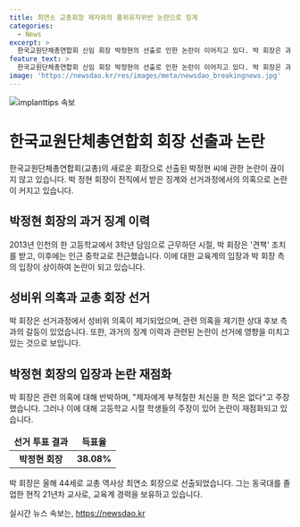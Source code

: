```yaml
---
title: 최연소 교총회장 제자와의 품위유지위반 논란으로 징계
categories:
  - News
excerpt: >
  한국교원단체총연합회 신임 회장 박정현의 선출로 인한 논란이 이어지고 있다. 박 회장은 과거 품위유지위반으로 징계를 받은 경력이 있으며, 성비위 의혹과 관련된 논란도 있다. 박 회장은 이에 대해 특정 제자에게 보낸 응원 메시지를 과잉 해석한 것이라고 해명했다. 그러나 이에 대한 학생들의 주장과는 상반된 입장을 보였다. 최연소 회장으로 새로운 임무에 나선 박 회장에 대한 관심이 계속될 전망이다.
feature_text: >
  한국교원단체총연합회 신임 회장 박정현의 선출로 인한 논란이 이어지고 있다. 박 회장은 과거 품위유지위반으로 징계를 받은 경력이 있으며, 성비위 의혹과 관련된 논란도 있다. 박 회장은 이에 대해 특정 제자에게 보낸 응원 메시지를 과잉 해석한 것이라고 해명했다. 그러나 이에 대한 학생들의 주장과는 상반된 입장을 보였다. 최연소 회장으로 새로운 임무에 나선 박 회장에 대한 관심이 계속될 전망이다.
image: 'https://newsdao.kr/res/images/meta/newsdao_breakingnews.jpg'
---
```


<p><img src="https://newsdao.kr/res/images/meta/newsdao_breakingnews.jpg" alt="implanttips 속보" /></p>

<h1 data-ke-size="size26"><b>한국교원단체총연합회 회장 선출과 논란</b></h1>

<p data-ke-size="size16">한국교원단체총연합회(교총)의 새로운 회장으로 선출된 박정현 씨에 관한 논란이 끊이지 않고 있습니다. 박 정현 회장이 전직에서 받은 징계와 선거과정에서의 의혹으로 논란이 커지고 있습니다.</p>

<h2 data-ke-size="size24">박정현 회장의 과거 징계 이력</h2>

<p data-ke-size="size16">2013년 인천의 한 고등학교에서 3학년 담임으로 근무하던 시절, 박 회장은 '견책' 조치를 받고, 이후에는 인근 중학교로 전근했습니다. 이에 대한 교육계의 입장과 박 회장 측의 입장이 상이하여 논란이 되고 있습니다.</p>

<h2 data-ke-size="size24"><b>성비위 의혹과 교총 회장 선거</b></h2>

<p data-ke-size="size16">박 회장은 선거과정에서 성비위 의혹이 제기되었으며, 관련 의혹을 제기한 상대 후보 측과의 갈등이 있었습니다. 또한, 과거의 징계 이력과 관련된 논란이 선거에 영향을 미치고 있는 것으로 보입니다.</p>

<h2 data-ke-size="size24">박정현 회장의 입장과 논란 재점화</h2>

<p data-ke-size="size16">박 회장은 관련 의혹에 대해 반박하며, "제자에게 부적절한 처신을 한 적은 없다"고 주장했습니다. 그러나 이에 대해 고등학교 시절 학생들의 주장이 있어 논란이 재점화되고 있습니다.</p>

<table>
    <thead>
        <tr>
            <td style="text-align: center; height: 17px;"><b>선거 투표 결과</b></td>
            <td style="text-align: center; height: 17px;"><b>득표율</b></td>
        </tr>
    </thead>
    <tbody>
        <tr>
            <td style="text-align: center; height: 17px;"><b>박정현 회장</b></td>
            <td style="text-align: center; height: 17px;"><b>38.08%</b></td>
        </tr>
    </tbody>
</table>

<p data-ke-size="size16">박 회장은 올해 44세로 교총 역사상 최연소 회장으로 선출되었습니다. 그는 동국대를 졸업한 현직 21년차 교사로, 교육계 경력을 보유하고 있습니다.</p>
실시간 뉴스 속보는, <a href="https://newsdao.kr" rel="dofollow">https://newsdao.kr</a>


